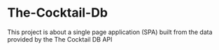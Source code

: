 # The-Cocktail-Db
This project is about a single page application (SPA) built from the data provided by the The Cocktail DB API
